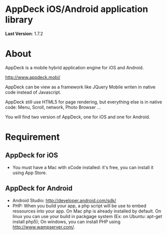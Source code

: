 AppDeck iOS/Android application library
=======================================

**Last Version**: 1.7.2

About
=====

AppDeck is a mobile hybrid application engine for iOS and Android.

http://www.appdeck.mobi/

AppDeck can be view as a framework like JQuery Mobile writen in native code instead of Javascript.

AppDeck still use HTML5 for page rendering, but everything else is in native code: Menu, Scroll, network, Photo Browser ...

You will find two version of AppDeck, one for iOS and one for Android.


Requirement
===========

AppDeck for iOS
---------------

 - You must have a Mac with xCode installed: it's free, you can install it using App Store.

AppDeck for Android
-------------------

 - Android Studio: http://developer.android.com/sdk/
 - PHP: When you build your app, a php script will be use to embed ressources into your app. On Mac php is already installed by default. On linux you can use your build in packgage system (Ex: on Ubuntu: apt-get install php5); On windows, you can install PHP using http://www.wampserver.com/.


